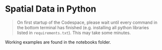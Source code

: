 # Spatial Data in Python

> On first startup of the Codespace, please wait until every command in the bottom terminal has finished (e.g. installing all python libraries listed in `requirements.txt`). This may take some minutes.

Working examples are found in the notebooks folder.